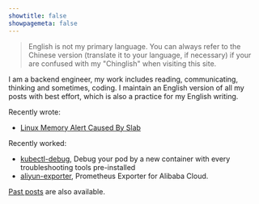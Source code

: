 ```yaml
---
showtitle: false
showpagemeta: false
---
```

> English is not my primary language. You can always refer to the Chinese version (translate it to your language, if necessary) if your are confused with my "Chinglish" when visiting this site.

I am a backend engineer, my work includes reading, communicating, thinking and sometimes, coding. I maintain an English version of all my posts with best effort, which is also a practice for my English writing.

Recently wrote:

* [Linux Memory Alert Caused By Slab](/en/blog/linux-memory-monitring)

Recently worked:

* [kubectl-debug](https://github.com/aylei/kubectl-debug), Debug your pod by a new container with every troubleshooting tools pre-installed
* [aliyun-exporter](https://github.com/aylei/aliyun-exporter), Prometheus Exporter for Alibaba Cloud.

[Past posts](/en/blog/) are also available.